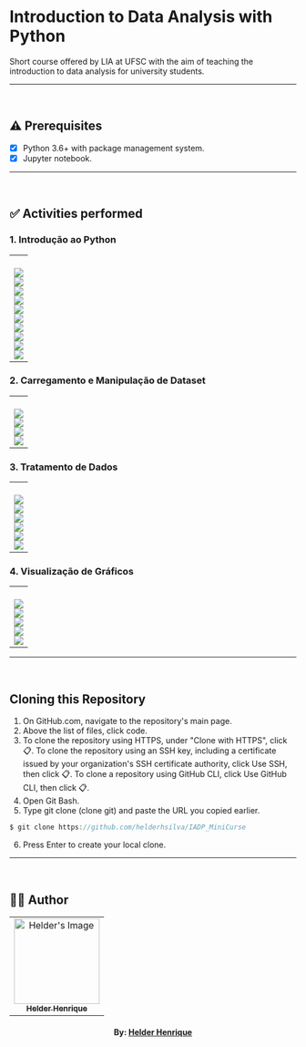 # Introduction to Data Analysis with Python

Short course offered by LIA at UFSC with the aim of teaching the introduction to data analysis for university students.

---

<br>

## ⚠️ Prerequisites

-   [x] Python 3.6+ with package management system.
-   [x] Jupyter notebook.

---

<br>

## ✅ Activities performed

### 1. Introdução ao Python
<table align="center">
    <tr>
        <td align="center">
            <br/>
            <img src="https://ik.imagekit.io/ibh8isfiw/IADP/1.1_KkxiNpnOC.png?ik-sdk-version=javascript-1.4.3&updatedAt=1672691909923"/>
            <br/>
            <img src="https://ik.imagekit.io/ibh8isfiw/IADP/1.2_DguwJvmx7.png?ik-sdk-version=javascript-1.4.3&updatedAt=1672691909626"/>
            <br/>
            <img src="https://ik.imagekit.io/ibh8isfiw/IADP/1.3_X8YI15t4L.png?ik-sdk-version=javascript-1.4.3&updatedAt=1672691909465"/>
            <br/>
            <img src="https://ik.imagekit.io/ibh8isfiw/IADP/1.4_wOiifKQIa.png?ik-sdk-version=javascript-1.4.3&updatedAt=1672691909671"/>
            <br/>
            <img src="https://ik.imagekit.io/ibh8isfiw/IADP/1.5_rceSf3NhkF.png?ik-sdk-version=javascript-1.4.3&updatedAt=1672691909848"/>
            <br/>
            <img src="https://ik.imagekit.io/ibh8isfiw/IADP/1.6_zgcXFc0Uou.png?ik-sdk-version=javascript-1.4.3&updatedAt=1672691909851"/>
            <br/>
            <img src="https://ik.imagekit.io/ibh8isfiw/IADP/1.7_mUqQRwLcd.png?ik-sdk-version=javascript-1.4.3&updatedAt=1672691909660"/>
            <br/>
            <img src="https://ik.imagekit.io/ibh8isfiw/IADP/1.8_1u4aEw56F.png?ik-sdk-version=javascript-1.4.3&updatedAt=1672691909677"/>
            <br/>
            <img src="https://ik.imagekit.io/ibh8isfiw/IADP/1.9_96H9ShL8m.png?ik-sdk-version=javascript-1.4.3&updatedAt=1672691909867"/>
            <br/>
            <img src="https://ik.imagekit.io/ibh8isfiw/IADP/1.10_XUiPFiPxw.png?ik-sdk-version=javascript-1.4.3&updatedAt=1672691909492"/>
        </td>
    </tr>
</table>

### 2. Carregamento e Manipulação de Dataset
<table align="center">
    <tr>
        <td align="center">
            <br/>
            <img src="https://ik.imagekit.io/ibh8isfiw/IADP/2.1_BOttV61On.png?ik-sdk-version=javascript-1.4.3&updatedAt=1672691910716"/>
            <br/>
            <img src="https://ik.imagekit.io/ibh8isfiw/IADP/2.2_bjdF4CmYf.png?ik-sdk-version=javascript-1.4.3&updatedAt=1672691910848"/>
            <br/>
            <img src="https://ik.imagekit.io/ibh8isfiw/IADP/2.3_RxZZwgk6H6.png?ik-sdk-version=javascript-1.4.3&updatedAt=1672691911220"/>
            <br/>
            <img src="https://ik.imagekit.io/ibh8isfiw/IADP/2.4_jIjhFh_6I.png?ik-sdk-version=javascript-1.4.3&updatedAt=1672691910740"/>
        </td>
    </tr>
</table>

### 3. Tratamento de Dados
<table align="center">
    <tr>
        <td align="center">
            <br/>
            <img src="https://ik.imagekit.io/ibh8isfiw/IADP/3.1_Wu5jyrk3d.png?ik-sdk-version=javascript-1.4.3&updatedAt=1672691910993"/>
            <br/>
            <img src="https://ik.imagekit.io/ibh8isfiw/IADP/3.2_Ju0PqhXICe.png?ik-sdk-version=javascript-1.4.3&updatedAt=1672691911257"/>
            <br/>
            <img src="https://ik.imagekit.io/ibh8isfiw/IADP/3.3_IHiQDmma9.png?ik-sdk-version=javascript-1.4.3&updatedAt=1672691911057"/>
            <br/>
            <img src="https://ik.imagekit.io/ibh8isfiw/IADP/3.4_MwRtBhNVX.png?ik-sdk-version=javascript-1.4.3&updatedAt=1672691911091"/>
            <br/>
            <img src="https://ik.imagekit.io/ibh8isfiw/IADP/3.5_BJ8iLoKDqJ.png?ik-sdk-version=javascript-1.4.3&updatedAt=1672691911341"/>
            <br/>
            <img src="https://ik.imagekit.io/ibh8isfiw/IADP/3.6_n17EZuShEh.png?ik-sdk-version=javascript-1.4.3&updatedAt=1672691911284"/>
        </td>
    </tr>
</table>

### 4. Visualização de Gráficos
<table align="center">
    <tr>
        <td align="center">
            <br/>
            <img src="https://ik.imagekit.io/ibh8isfiw/IADP/4.1_aPCZCfmPj.png?ik-sdk-version=javascript-1.4.3&updatedAt=1672691911862"/>
            <br/>
            <img src="https://ik.imagekit.io/ibh8isfiw/IADP/4.2_o9cBSs9hf.png?ik-sdk-version=javascript-1.4.3&updatedAt=1672691912508"/>
            <br/>
            <img src="https://ik.imagekit.io/ibh8isfiw/IADP/4.3_rrm-xmIwF.png?ik-sdk-version=javascript-1.4.3&updatedAt=1672691912503"/>
            <br/>
            <img src="https://ik.imagekit.io/ibh8isfiw/IADP/4.4_pwNnTWt98.png?ik-sdk-version=javascript-1.4.3&updatedAt=1672691913128"/>
            <br/>
            <img src="https://ik.imagekit.io/ibh8isfiw/IADP/4.5_EqvAjmlv6.png?ik-sdk-version=javascript-1.4.3&updatedAt=1672691913079"/>
        </td>
    </tr>
</table>

---

<br>

## Cloning this Repository

1. On GitHub.com, navigate to the repository's main page.
2. Above the list of files, click code.
3. To clone the repository using HTTPS, under "Clone with HTTPS", click 📋. To clone the repository using an SSH key, including a certificate issued by your organization's SSH certificate authority, click Use SSH, then click 📋. To clone a repository using GitHub CLI, click Use GitHub CLI, then click 📋.
4. Open Git Bash.
5. Type git clone (clone git) and paste the URL you copied earlier.

```c
$ git clone https://github.com/helderhsilva/IADP_MiniCurse
```

6. Press Enter to create your local clone.

---

<br>

## 👨‍💻 Author

<table align="center">
    <tr>
        <td align="center">
            <a href="https://github.com/helderhsilva">
                <img src="https://avatars.githubusercontent.com/u/79870881?v=4" width="150px;" alt="Helder's Image" />
                <br />
                <sub><b>Helder Henrique</b></sub>
            </a>
        </td>    
    </tr>
</table>
<h4 align="center">
   By: <a href="https://www.linkedin.com/in/helderhsilva/" target="_blank"> Helder Henrique </a>
</h4>
